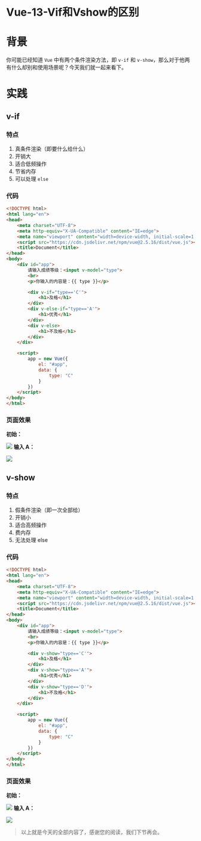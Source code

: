 # Vue-13-Vif和Vshow的区别


# 背景

你可能已经知道 `Vue` 中有两个条件渲染方法，即 `v-if` 和 `v-show`，那么对于他两有什么却别和使用场景呢？今天我们就一起来看下。

# 实践

## v-if

### 特点

1. 真条件渲染（即要什么给什么）
2. 开销大
3. 适合低频操作
4. 节省内存
5. 可以处理 `else`

### 代码

```html
<!DOCTYPE html>
<html lang="en">
<head>
    <meta charset="UTF-8">
    <meta http-equiv="X-UA-Compatible" content="IE=edge">
    <meta name="viewport" content="width=device-width, initial-scale=1.0">
    <script src="https://cdn.jsdelivr.net/npm/vue@2.5.16/dist/vue.js"></script>
    <title>Document</title>
</head>
<body>
    <div id="app">
        请输入成绩等级：<input v-model="type">
        <br>
        <p>你输入的内容是：{{ type }}</p>

        <div v-if="type=='C'">
            <h1>及格</h1>
        </div>
        <div v-else-if="type=='A'">
            <h1>优秀</h1>
        </div>
        <div v-else>
            <h1>不及格</h1>
        </div>
    </div>

    <script>
        app = new Vue({
            el: "#app",
            data: {
                type: "C"
            }
        })
    </script>
</body>
</html>
```

### 页面效果

**初始：**

![](https://gitee.com/phygerr/picture/raw/master/2021-5-13/1620899134208-image.png)
**输入 A：**

![](https://gitee.com/phygerr/picture/raw/master/2021-5-13/1620899215895-image.png)

## v-show

### 特点

1. 假条件渲染（即一次全部给）
2. 开销小
3. 适合高频操作
4. 费内存
5. 无法处理 else

### 代码

```html
<!DOCTYPE html>
<html lang="en">
<head>
    <meta charset="UTF-8">
    <meta http-equiv="X-UA-Compatible" content="IE=edge">
    <meta name="viewport" content="width=device-width, initial-scale=1.0">
    <script src="https://cdn.jsdelivr.net/npm/vue@2.5.16/dist/vue.js"></script>
    <title>Document</title>
</head>
<body>
    <div id="app">
        请输入成绩等级：<input v-model="type">
        <br>
        <p>你输入的内容是：{{ type }}</p>

        <div v-show="type=='C'">
            <h1>及格</h1>
        </div>
        <div v-show="type=='A'">
            <h1>优秀</h1>
        </div>
        <div v-show="type=='D'">
            <h1>不及格</h1>
        </div>
    </div>

    <script>
        app = new Vue({
            el: "#app",
            data: {
                type: "C"
            }
        })
    </script>
</body>
</html>
```

### 页面效果

**初始：**

![](https://gitee.com/phygerr/picture/raw/master/2021-5-13/1620898685635-image.png)
**输入 A：**

![](https://gitee.com/phygerr/picture/raw/master/2021-5-13/1620898747419-image.png)

> 以上就是今天的全部内容了，感谢您的阅读，我们下节再会。
